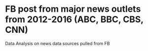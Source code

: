 # FB post from major news outlets from 2012-2016 (ABC, BBC, CBS, CNN) 

Data Analysis on news data sources pulled from FB
